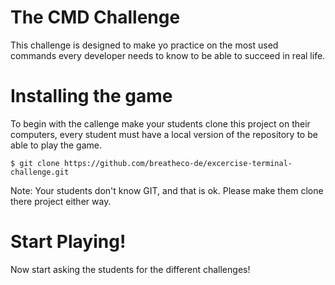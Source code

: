 # The CMD Challenge

This challenge is designed to make yo practice on the most used commands every
developer needs to know to be able to succeed in real life.

# Installing the game

To begin with the callenge make your students clone this project on their computers, every student must have a local version of the repository to be able to play the game.
```
$ git clone https://github.com/breatheco-de/excercise-terminal-challenge.git
```
Note: Your students don't know GIT, and that is ok. Please make them clone there project either way.

# Start Playing!

Now start asking the students for the different challenges!
